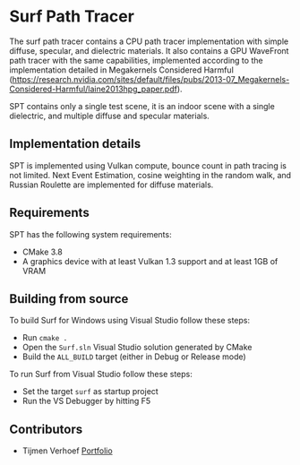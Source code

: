 # Surf Path Tracer

The surf path tracer contains a CPU path tracer implementation with simple diffuse, specular, and dielectric materials.
It also contains a GPU WaveFront path tracer with the same capabilities, implemented according to the implementation detailed in
Megakernels Considered Harmful (https://research.nvidia.com/sites/default/files/pubs/2013-07_Megakernels-Considered-Harmful/laine2013hpg_paper.pdf).

SPT contains only a single test scene, it is an indoor scene with a single dielectric, and multiple diffuse and specular materials.

## Implementation details

SPT is implemented using Vulkan compute, bounce count in path tracing is not limited. Next Event Estimation, cosine weighting in the random walk, and Russian Roulette are implemented for diffuse materials.

## Requirements

SPT has the following system requirements:

- CMake 3.8
- A graphics device with at least Vulkan 1.3 support and at least 1GB of VRAM

## Building from source

To build Surf for Windows using Visual Studio follow these steps:
- Run `cmake .`
- Open the `Surf.sln` Visual Studio solution generated by CMake
- Build the `ALL_BUILD` target (either in Debug or Release mode)

To run Surf from Visual Studio follow these steps:
- Set the target `surf` as startup project
- Run the VS Debugger by hitting F5

## Contributors

- Tijmen Verhoef [Portfolio](https://www.tverhoef.com)
